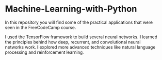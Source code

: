 # Machine-Learning-with-Python

In this repository you will find some of the practical applications that were seen in the FreeCodeCamp course.

I used the TensorFlow framework to build several neural networks.
I learned the principles behind how deep, recurrent, and convolutional neural networks work.
I explored more advanced techniques like natural language processing and reinforcement learning.

